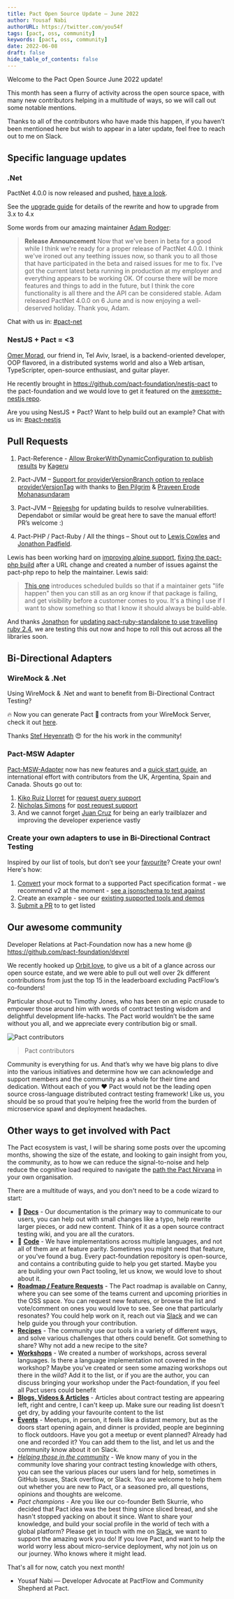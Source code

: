 ```yaml
---
title: Pact Open Source Update — June 2022
author: Yousaf Nabi
authorURL: https://twitter.com/you54f
tags: [pact, oss, community]
keywords: [pact, oss, community]
date: 2022-06-08
draft: false
hide_table_of_contents: false
---
```


Welcome to the Pact Open Source June 2022 update!

This month has seen a flurry of activity across the open source space, with many new contributors helping in a multitude of ways, so we will call out some notable mentions.

‌Thanks to all of the contributors who have made this happen, if you haven’t been mentioned here but wish to appear in a later update, feel free to reach out to me on Slack.

## Specific language updates

### .Net

PactNet 4.0.0 is now released and pushed, [have a look](https://www.nuget.org/packages/PactNet/).

See the [upgrade guide](https://github.com/pact-foundation/pact-net/blob/4.0.0/docs/upgrading-to-4.md) for details of the rewrite and how to upgrade from 3.x to 4.x

Some words from our amazing maintainer [Adam Rodger](https://github.com/adamrodger):

> **Release Announcement**
> Now that we've been in beta for a good while I think we're ready for a proper release of PactNet 4.0.0. I think we've ironed out any teething issues now, so thank you to all those that have participated in the beta and raised issues for me to fix.
> I've got the current latest beta running in production at my employer and everything appears to be working OK. Of course there will be more features and things to add in the future, but I think the core functionality is all there and the API can be considered stable.
> Adam released PactNet 4.0.0 on 6 June and is now enjoying a well-deserved holiday. Thank you, Adam.

Chat with us in: [#pact-net](https://pact-foundation.slack.com/archives/C9UTHV2AD)

### NestJS + Pact = <3

[Omer Morad](https://github.com/omermorad), our friend in, Tel Aviv, Israel, is a backend-oriented developer, OOP flavored, in a distributed systems world and also a Web artisan, TypeScripter, open-source enthusiast, and guitar player.

He recently brought in <https://github.com/pact-foundation/nestjs-pact> to the pact-foundation and we would love to get it featured on the [awesome-nestjs repo](https://github.com/jmcdo29/testing-nestjs/issues/1676).

Are you using NestJS + Pact? Want to help build out an example? Chat with us in: [#pact-nestjs](https://pact-foundation.slack.com/archives/C03ELGE8UMB)

## Pull Requests

1. Pact-Reference - [Allow BrokerWithDynamicConfiguration to publish results](https://github.com/pact-foundation/pact-reference/pull/194) by [Kageru](https://github.com/kageru)

2. Pact-JVM – [Support for providerVersionBranch option to replace providerVersionTag](https://github.com/pact-foundation/pact-jvm/issues/1555) with thanks to [Ben Pilgrim](https://github.com/TGNThump) & [Praveen Erode Mohanasundaram](https://github.com/praveen-em)

3. Pact-JVM – [Rejeeshg](https://github.com/pact-foundation/pact-jvm/pulls?q=is%3Apr+is%3Aclosed++author%3Arejeeshg) for updating builds to resolve vulnerabilities. Dependabot or similar would be great here to save the manual effort! PR’s welcome :)

4. Pact-PHP / Pact-Ruby / All the things – Shout out to [Lewis Cowles](https://github.com/Lewiscowles1986) and [Jonathon Padfield](https://github.com/trammel).

Lewis has been working hard on [improving alpine support](https://github.com/pact-foundation/pact-ruby-standalone/pull/73), [fixing the pact-php build](https://github.com/pact-foundation/pact-php/pull/249) after a URL change and created a number of issues against the pact-php repo to help the maintainer. Lewis said:

> [This one](https://github.com/pact-foundation/pact-php/pull/253) introduces scheduled builds so that if a maintainer gets "life happen" then you can still as an org know if that package is failing, and get visibility before a customer comes to you. It's a thing I use if I want to show something so that I know it should always be build-able.

And thanks [Jonathon](https://github.com/trammel) for [updating pact-ruby-standalone to use travelling ruby 2.4](https://github.com/pact-foundation/pact-ruby-standalone/pull/75), we are testing this out now and hope to roll this out across all the libraries soon.

## Bi-Directional Adapters

### WireMock & .Net

Using WireMock & .Net and want to benefit from Bi-Directional Contract Testing?

🔥 Now you can generate Pact 🔗 contracts from your WireMock Server, check it out [here](https://github.com/WireMock-Net/WireMock.Net/wiki/Pact).

Thanks [Stef Heyenrath](https://www.linkedin.com/in/ACoAAAClHlsBdpo1lJc1LiT8eM46fN2RNMYfVVo) 😍 for the his work in the community!

### Pact-MSW Adapter

[Pact-MSW-Adapter](https://github.com/pactflow/pact-msw-adapter) now has new features and a [quick start guide](https://docs.pactflow.io/docs/bi-directional-contract-testing/tools/msw), an international effort with contributors from the UK, Argentina, Spain and Canada. Shouts go out to:

1. [Kiko Ruiz Llorret](https://github.com/kikoruiz) for [request query support](https://github.com/pactflow/pact-msw-adapter/pull/46)
2. [Nicholas Simons](https://github.com/simonn01) for [post request support](https://github.com/pactflow/pact-msw-adapter/pull/42)
3. And we cannot forget [Juan Cruz](https://github.com/IJuanI) for being an early trailblazer and improving the developer experience vastly

### Create your own adapters to use in Bi-Directional Contract Testing

Inspired by our list of tools, but don’t see your [favourite](https://docs.pactflow.io/docs/bi-directional-contract-testing/tools)? Create your own! Here's how:

1. [Convert](https://docs.pactflow.io/docs/bi-directional-contract-testing/contracts/pact#converting-mocks-into-a-pact-compatible-format) your mock format to a supported Pact specification format - we recommend v2 at the moment - [see a jsonschema to test against](https://bitbucket.org/atlassian/pact-json-schema/src/master/schemas/v2/schema.json)
2. Create an example - see our [existing supported tools and demos](https://docs.pactflow.io/#bi-directional)
3. [Submit a PR](https://github.com/pactflow/docs.pactflow.io/) to to get listed

## Our awesome community

Developer Relations at Pact-Foundation now has a new home @ <https://github.com/pact-foundation/devrel>

We recently hooked up [Orbit.love](https://orbit.love/), to give us a bit of a glance across our open source estate, and we were able to pull out well over 2k different contributions from just the top 15 in the leaderboard excluding PactFlow’s co-founders!

Particular shout-out to Timothy Jones, who has been on an epic crusade to empower those around him with words of contract testing wisdom and delightful development life-hacks. The Pact world wouldn’t be the same without you all, and we appreciate every contribution big or small.

![Pact contributors](https://s3-ap-southeast-2.amazonaws.com/content-prod-529546285894/2022/06/Pact-Orbit-June-2022.png)

> Pact contributors

Community is everything for us. And that’s why we have big plans to dive into the various initiatives and determine how we can acknowledge and support members and the community as a whole for their time and dedication. Without each of you ❤️ Pact would not be the leading open source cross-language distributed contract testing framework! Like us, you should be so proud that you’re helping free the world from the burden of microservice spawl and deployment headaches.

## Other ways to get involved with Pact

The Pact ecosystem is vast, I will be sharing some posts over the upcoming months, showing the size of the estate, and looking to gain insight from you, the community, as to how we can reduce the signal-to-noise and help reduce the cognitive load required to navigate the [path the Pact Nirvana](https://docs.pact.io/pact_nirvana) in your own organisation.

There are a multitude of ways, and you don't need to be a code wizard to start:

- 📙 [**Docs**](https://docs.pact.io/contributing/docs) - Our documentation is the primary way to communicate to our users, you can help out with small changes like a typo, help rewrite larger pieces, or add new content. Think of it as a open source contract testing wiki, and you are all the curators.
- 🚀 [**Code**](https://docs.pact.io/contributing) - We have implementations across multiple languages, and not all of them are at feature parity. Sometimes you might need that feature, or you've found a bug. Every pact-foundation repository is open-source, and contains a contributing guide to help you get started. Maybe you are building your own Pact tooling, let us know, we would love to shout about it.
- [**Roadmap / Feature Requests**](https://docs.pact.io/roadmap) - The Pact roadmap is available on Canny, where you can see some of the teams current and upcoming priorities in the OSS space. You can request new features, or browse the list and vote/comment on ones you would love to see. See one that particularly resonates? You could help work on it, reach out via [Slack](https://pact-foundation.slack.com/ssb/redirect) and we can help guide you through your contribution.
- [**Recipes**](https://docs.pact.io/recipes) - The community use our tools in a variety of different ways, and solve various challenges that others could benefit. Got something to share? Why not add a new recipe to the site?
- [**Workshops**](https://docs.pact.io/implementation_guides/workshops) - We created a number of workshops, across several languages. Is there a language implementation not covered in the workshop? Maybe you've created or seen some amazing workshops out there in the wild? Add it to the list, or if you are the author, you can discuss bringing your workshop under the Pact-foundation, if you feel all Pact users could benefit
- [**Blogs, Videos & Articles**](https://docs.pact.io/blogs_videos_and_articles) - Articles about contract testing are appearing left, right and centre, I can't keep up. Make sure our reading list doesn't get dry, by adding your favourite content to the list
- [**Events**](https://docs.pact.io/events) - Meetups, in person, it feels like a distant memory, but as the doors start opening again, and dinner is provided, people are beginning to flock outdoors. Have you got a meetup or event planned? Already had one and recorded it? You can add them to the list, and let us and the community know about it on Slack.
- [_Helping those in the community_](https://docs.pact.io/help) - We know many of you in the community love sharing your contract testing knowledge with others, you can see the various places our users land for help, sometimes in GitHub issues, Stack overflow, or Slack. You are welcome to help them out whether you are new to Pact, or a seasoned pro, all questions, opinions and thoughts are welcome.
- _Pact champions_ - Are you like our co-founder Beth Skurrie, who decided that Pact idea was the best thing since sliced bread, and she hasn't stopped yacking on about it since. Want to share your knowledge, and build your social profile in the world of tech with a global platform? Please get in touch with me on [Slack](https://pact-foundation.slack.com/ssb/redirect), we want to support the amazing work you do!
  If you love Pact, and want to help the world worry less about micro-service deployment, why not join us on our journey. Who knows where it might lead.

That's all for now, catch you next month!

- Yousaf Nabi — Developer Advocate at PactFlow and Community Shepherd at Pact.
